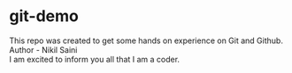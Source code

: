 # git-demo
This repo was created to get some hands on experience on Git and Github. <br>
Author - Nikil Saini
<br> I am excited to inform you all that I am a coder.
